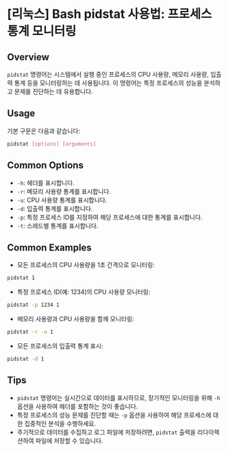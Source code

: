 # [리눅스] Bash pidstat 사용법: 프로세스 통계 모니터링

## Overview
`pidstat` 명령어는 시스템에서 실행 중인 프로세스의 CPU 사용량, 메모리 사용량, 입출력 통계 등을 모니터링하는 데 사용됩니다. 이 명령어는 특정 프로세스의 성능을 분석하고 문제를 진단하는 데 유용합니다.

## Usage
기본 구문은 다음과 같습니다:
```bash
pidstat [options] [arguments]
```

## Common Options
- `-h`: 헤더를 표시합니다.
- `-r`: 메모리 사용량 통계를 표시합니다.
- `-u`: CPU 사용량 통계를 표시합니다.
- `-d`: 입출력 통계를 표시합니다.
- `-p`: 특정 프로세스 ID를 지정하여 해당 프로세스에 대한 통계를 표시합니다.
- `-t`: 스레드별 통계를 표시합니다.

## Common Examples
- 모든 프로세스의 CPU 사용량을 1초 간격으로 모니터링:
```bash
pidstat 1
```

- 특정 프로세스 ID(예: 1234)의 CPU 사용량 모니터링:
```bash
pidstat -p 1234 1
```

- 메모리 사용량과 CPU 사용량을 함께 모니터링:
```bash
pidstat -r -u 1
```

- 모든 프로세스의 입출력 통계 표시:
```bash
pidstat -d 1
```

## Tips
- `pidstat` 명령어는 실시간으로 데이터를 표시하므로, 장기적인 모니터링을 위해 `-h` 옵션을 사용하여 헤더를 포함하는 것이 좋습니다.
- 특정 프로세스의 성능 문제를 진단할 때는 `-p` 옵션을 사용하여 해당 프로세스에 대한 집중적인 분석을 수행하세요.
- 주기적으로 데이터를 수집하고 로그 파일에 저장하려면, `pidstat` 출력을 리다이렉션하여 파일에 저장할 수 있습니다.
